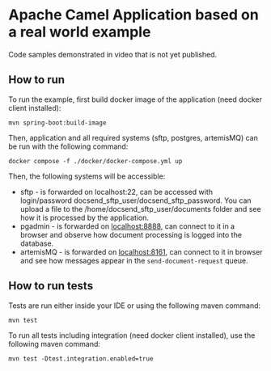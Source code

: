 # Apache Camel Application based on a real world example
Code samples demonstrated in video that is not yet published.

## How to run
To run the example, first build docker image of the application (need docker client installed):
```shell script
mvn spring-boot:build-image
```
Then, application and all required systems (sftp, postgres, artemisMQ) can be run with the following command:
```shell script
docker compose -f ./docker/docker-compose.yml up
```
Then, the following systems will be accessible:
- sftp - is forwarded on localhost:22, can be accessed with login/password docsend_sftp_user/docsend_sftp_password. You can upload a file to the /home/docsend_sftp_user/documents folder and see how it is processed by the application.
- pgadmin - is forwarded on [localhost:8888](http://localhost:8888/browser/), can connect to it in a browser and observe how document processing is logged into the database.
- artemisMQ - is forwarded on [localhost:8161](http://localhost:8161/console/artemis/), can connect to it in browser and see how messages appear in the ```send-document-request``` queue.

## How to run tests
Tests are run either inside your IDE or using the following maven command:
```shell script
mvn test
```
To run all tests including integration (need docker client installed), use the following maven command:
```shell script
mvn test -Dtest.integration.enabled=true
```